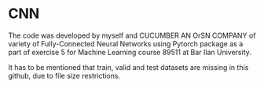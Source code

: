 # CNN

The code was developed by myself and CUCUMBER AN OrSN COMPANY of variety of Fully-Connected Neural Networks using Pytorch package as a part of exercise 5 for Machine Learning course 89511 at Bar Ilan University.

It has to be mentioned that train, valid and test datasets are missing in this github, due to file size restrictions.
